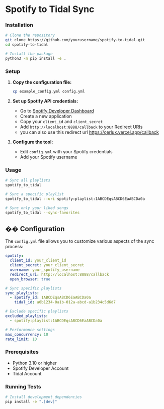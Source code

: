 #  Spotify to Tidal Sync

### Installation

```bash
# Clone the repository
git clone https://github.com/yourusername/spotify-to-tidal.git
cd spotify-to-tidal

# Install the package
python3 -m pip install -e .
```

### Setup

1. **Copy the configuration file:**
   ```bash
   cp example_config.yml config.yml
   ```

2. **Set up Spotify API credentials:**
   - Go to [Spotify Developer Dashboard](https://developer.spotify.com/documentation/general/guides/authorization/app-settings/)
   - Create a new application
   - Copy your `client_id` and `client_secret`
   - Add `http://localhost:8888/callback` to your Redirect URIs
   - you can also use this redirect url https://cerlux.vercel.app/callback

3. **Configure the tool:**
   - Edit `config.yml` with your Spotify credentials
   - Add your Spotify username

### Usage

```bash
# Sync all playlists
spotify_to_tidal

# Sync a specific playlist
spotify_to_tidal --uri spotify:playlist:1ABCDEqsABCD6EaABCDa0a

# Sync only your liked songs
spotify_to_tidal --sync-favorites
```

## �� Configuration

The `config.yml` file allows you to customize various aspects of the sync process:

```yaml
spotify:
  client_id: your_client_id
  client_secret: your_client_secret
  username: your_spotify_username
  redirect_uri: http://localhost:8888/callback
  open_browser: true

# Sync specific playlists
sync_playlists:
  - spotify_id: 1ABCDEqsABCD6EaABCDa0a
    tidal_id: a0b1234-0a1b-012a-abcd-a1b234c5d6d7

# Exclude specific playlists
excluded_playlists:
  - spotify:playlist:1ABCDEqsABCD6EaABCDa0a

# Performance settings
max_concurrency: 10
rate_limit: 10
```

### Prerequisites

- Python 3.10 or higher
- Spotify Developer Account
- Tidal Account

### Running Tests

```bash
# Install development dependencies
pip install -e ".[dev]"

```

